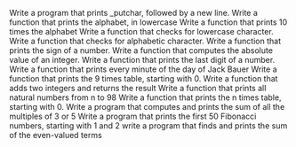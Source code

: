 Write a program that prints _putchar, followed by a new line.
Write a function that prints the alphabet, in lowercase
Write a function that prints 10 times the alphabet
Write a function that checks for lowercase character.
Write a function that checks for alphabetic character.
Write a function that prints the sign of a number.
Write a function that computes the absolute value of an integer.
Write a function that prints the last digit of a number.
Write a function that prints every minute of the day of Jack Bauer
Write a function that prints the 9 times table, starting with 0.
Write a function that adds two integers and returns the result
Write a function that prints all natural numbers from n to 98
Write a function that prints the n times table, starting with 0.
Write a program that computes and prints the sum of all the multiples of 3 or 5 
Write a program that prints the first 50 Fibonacci numbers, starting with 1 and 2
write a program that finds and prints the sum of the even-valued terms
